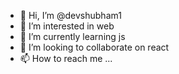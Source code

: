 - 👋 Hi, I’m @devshubham1
- 👀 I’m interested in web
- 🌱 I’m currently learning js
- 💞️ I’m looking to collaborate on react
- 📫 How to reach me ...

<!---
devshubham1/devshubham1 is a ✨ special ✨ repository because its `README.md` (this file) appears on your GitHub profile.
You can click the Preview link to take a look at your changes.
--->
